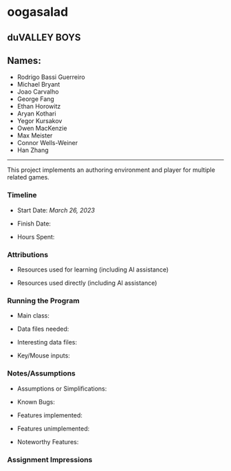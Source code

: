 # oogasalad

## duVALLEY BOYS

## Names:

- Rodrigo Bassi Guerreiro
- Michael Bryant
- Joao Carvalho
- George Fang
- Ethan Horowitz
- Aryan Kothari
- Yegor Kursakov
- Owen MacKenzie
- Max Meister
- Connor Wells-Weiner
- Han Zhang

---

This project implements an authoring environment and player for multiple related games.

### Timeline

* Start Date: _March 26, 2023_

* Finish Date:

* Hours Spent:

### Attributions

* Resources used for learning (including AI assistance)

* Resources used directly (including AI assistance)

### Running the Program

* Main class:

* Data files needed:

* Interesting data files:

* Key/Mouse inputs:

### Notes/Assumptions

* Assumptions or Simplifications:

* Known Bugs:

* Features implemented:

* Features unimplemented:

* Noteworthy Features:

### Assignment Impressions


